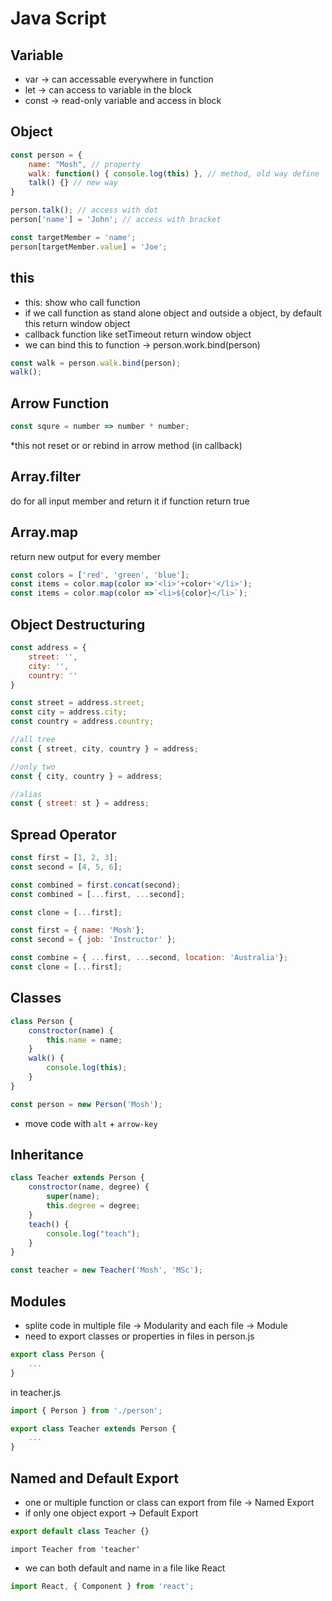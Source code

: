 # Java Script

## Variable

* var   -> can accessable everywhere in function
* let   -> can access to variable in the block
* const -> read-only variable and access in block

## Object

```js
const person = {
    name: "Mosh", // property
    walk: function() { console.log(this) }, // method, old way define
    talk() {} // new way
}

person.talk(); // access with dot
person['name'] = 'John'; // access with bracket

const targetMember = 'name';
person[targetMember.value] = 'Joe';
```

## this

* this: show who call function
* if we call function as stand alone object and outside a object, by default this return window object
* callback function like setTimeout return window object
* we can bind this to function -> person.work.bind(person)

```js
const walk = person.walk.bind(person);
walk();
```

## Arrow Function

```js
const squre = number => number * number;
```

*this not reset or or rebind in arrow method (in callback)

## Array.filter

do for all input member and return it if function return true

## Array.map

return new output for every member

```js
const colors = ['red', 'green', 'blue'];
const items = color.map(color =>'<li>'+color+'</li>');
const items = color.map(color =>`<li>${color}</li>`);
```

## Object Destructuring

```js
const address = {
    street: '',
    city: '',
    country: ''
}

const street = address.street;
const city = address.city;
const country = address.country;

//all tree
const { street, city, country } = address;

//only two
const { city, country } = address;

//alias
const { street: st } = address;
```

## Spread Operator

```js
const first = [1, 2, 3];
const second = [4, 5, 6];

const combined = first.concat(second);
const combined = [...first, ...second];

const clone = [...first];
```

```js
const first = { name: 'Mosh'};
const second = { job: 'Instructor' };

const combine = { ...first, ...second, location: 'Australia'};
const clone = [...first];
```

## Classes

```js
class Person {
    constroctor(name) {
        this.name = name;
    }
    walk() {
        console.log(this);
    }
}

const person = new Person('Mosh');
```

* move code with `alt` + `arrow-key`

## Inheritance

```js
class Teacher extends Person {
    constroctor(name, degree) {
        super(name);
        this.degree = degree;
    }
    teach() {
        console.log("teach");
    }
}

const teacher = new Teacher('Mosh', 'MSc');
```

## Modules

* splite code in multiple file -> Modularity and each file -> Module
* need to export classes or properties in files
in person.js

```js
export class Person {
    ...
}
```

in teacher.js

```js
import { Person } from './person';

export class Teacher extends Person {
    ...
}
```

## Named and Default Export

* one or multiple function or class can export from file -> Named Export
* if only one object export -> Default Export

```js
export default class Teacher {}
```

```
import Teacher from 'teacher'
```

* we can both default and name in a file like React

```js
import React, { Component } from 'react';
```